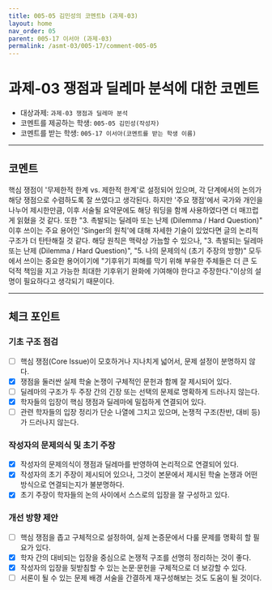 ```yaml
---
title: 005-05 김민성의 코멘트b (과제-03) 
layout: home
nav_order: 05
parent: 005-17 이서아 (과제-03)
permalink: /asmt-03/005-17/comment-005-05
---
```


# 과제-03 쟁점과 딜레마 분석에 대한 코멘트

- 대상과제: `과제-03 쟁점과 딜레마 분석`
- 코멘트를 제공하는 학생: `005-05 김민성(작성자)` 
- 코멘트를 받는 학생: `005-17 이서아(코멘트를 받는 학생 이름)` 

---

## 코멘트

핵심 쟁점이 '무제한적 한계 vs. 제한적 한계'로 설정되어 있으며, 각 단계에서의 논의가 해당 쟁점으로 수렴하도록 잘 쓰였다고 생각된다. 하지만 '주요 쟁점'에서 국가와 개인을 나누어 제시한만큼, 이후 서술될 요약문에도 해당 워딩을 함께 사용하였다면 더 매끄럽게 읽혔을 것 같다. 또한 "3. 촉발되는 딜레마 또는 난제 (Dilemma / Hard Question)" 이후 쓰이는 주요 용어인 'Singer의 원칙'에 대해 자세한 기술이 있었다면 글의 논리적 구조가 더 탄탄해질 것 같다. 해당 원칙은 맥락상 가늠할 수 있으나,  "3. 촉발되는 딜레마 또는 난제 (Dilemma / Hard Question)", "5. 나의 문제의식 (초기 주장의 방향)" 모두에서 쓰이는 중요한 용어이기에 "기후위기 피해를 막기 위해 부유한 주체들은 더 큰 도덕적 책임을 지고 가능한 최대한 기후위기 완화에 기여해야 한다고 주장한다."이상의 설명이 필요하다고 생각되기 때문이다.

---

## 체크 포인트

### **기초 구조 점검**
- [ ] 핵심 쟁점(Core Issue)이 모호하거나 지나치게 넓어서, 문제 설정이 분명하지 않다.
- [x] 쟁점을 둘러싼 실제 학술 논쟁이 구체적인 문헌과 함께 잘 제시되어 있다.
- [ ] 딜레마의 구조가 두 주장 간의 긴장 또는 선택의 문제로 명확하게 드러나지 않는다.
- [x] 학자들의 입장이 핵심 쟁점과 딜레마에 밀접하게 연결되어 있다.
- [ ] 관련 학자들의 입장 정리가 단순 나열에 그치고 있으며, 논쟁적 구조(찬반, 대비 등)가 드러나지 않는다.

### **작성자의 문제의식 및 초기 주장**
- [x] 작성자의 문제의식이 쟁점과 딜레마를 반영하여 논리적으로 연결되어 있다.
- [x] 작성자의 초기 주장이 제시되어 있으나, 그것이 본문에서 제시된 학술 논쟁과 어떤 방식으로 연결되는지가 불분명하다.
- [x] 초기 주장이 학자들의 논의 사이에서 스스로의 입장을 잘 구성하고 있다.

### **개선 방향 제안**
- [ ] 핵심 쟁점을 좁고 구체적으로 설정하여, 실제 논증문에서 다룰 문제를 명확히 할 필요가 있다.
- [x] 학자 간의 대비되는 입장을 중심으로 논쟁적 구조를 선명히 정리하는 것이 좋다.
- [x] 작성자의 입장을 뒷받침할 수 있는 논문·문헌을 구체적으로 더 보강할 수 있다.
- [ ] 서론이 될 수 있는 문제 배경 서술을 간결하게 재구성해보는 것도 도움이 될 것이다.
